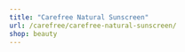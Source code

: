 ```yaml
---
title: "Carefree Natural Sunscreen"
url: /carefree/carefree-natural-sunscreen/
shop: beauty
---
```

